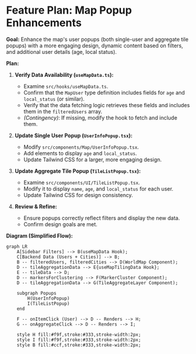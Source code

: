 # Feature Plan: Map Popup Enhancements

**Goal:** Enhance the map's user popups (both single-user and aggregate tile popups) with a more engaging design, dynamic content based on filters, and additional user details (age, local status).

**Plan:**

1.  **Verify Data Availability (`useMapData.ts`):**
    *   Examine `src/hooks/useMapData.ts`.
    *   Confirm that the `MapUser` type definition includes fields for `age` and `local_status` (or similar).
    *   Verify that the data fetching logic retrieves these fields and includes them in the `filteredUsers` array.
    *   *(Contingency)*: If missing, modify the hook to fetch and include them.

2.  **Update Single User Popup (`UserInfoPopup.tsx`):**
    *   Modify `src/components/Map/UserInfoPopup.tsx`.
    *   Add elements to display `age` and `local_status`.
    *   Update Tailwind CSS for a larger, more engaging design.

3.  **Update Aggregate Tile Popup (`TileListPopup.tsx`):**
    *   Examine `src/components/UI/TileListPopup.tsx`.
    *   Modify it to display `name`, `age`, and `local_status` for each user.
    *   Update Tailwind CSS for design consistency.

4.  **Review & Refine:**
    *   Ensure popups correctly reflect filters and display the new data.
    *   Confirm design goals are met.

**Diagram (Simplified Flow):**

```mermaid
graph LR
    A[Sidebar Filters] --> B(useMapData Hook);
    C[Backend Data (Users + Cities)] --> B;
    B -- filteredUsers, filteredCities --> D(WorldMap Component);
    D -- tileAggregationData --> E{useMapTilingData Hook};
    E -- tileData --> D;
    D -- markersForClustering --> F(MarkerCluster Component);
    D -- tileAggregationData --> G(TileAggregateLayer Component);

    subgraph Popups
        H(UserInfoPopup)
        I(TileListPopup)
    end

    F -- onItemClick (User) --> D -- Renders --> H;
    G -- onAggregateClick --> D -- Renders --> I;

    style H fill:#f9f,stroke:#333,stroke-width:2px;
    style I fill:#f9f,stroke:#333,stroke-width:2px;
    style B fill:#ccf,stroke:#333,stroke-width:2px;